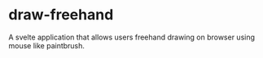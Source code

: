 # draw-freehand
A svelte application that allows users freehand drawing on browser using mouse like paintbrush.
